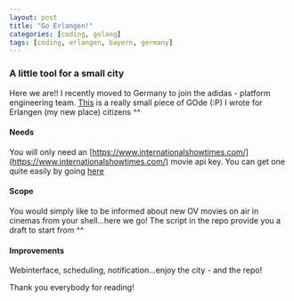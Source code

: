 ```yaml
---
layout: post
title: "Go Erlangen!"
categories: [coding, golang]
tags: [coding, erlangen, bayern, germany]
---
```


### A little tool for a small city
Here we are!! I recently moved to Germany to join the adidas - platform engineering team. [This](https://github.com/made2591/go-erlangen) is a really small piece of GOde (:P) I wrote for Erlangen (my new place) citizens ^^

#### Needs
You will only need an [https://www.internationalshowtimes.com/](https://www.internationalshowtimes.com/) movie api key. You can get one quite easily by going [here](https://www.internationalshowtimes.com/signup.html)

#### Scope
You would simply like to be informed about new OV movies on air in cinemas from your shell...here we go! The script in the repo provide you a draft to start from ^^

#### Improvements
Webinterface, scheduling, notification...enjoy the city - and the repo!

Thank you everybody for reading!
